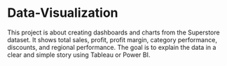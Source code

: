 # Data-Visualization
This project is about creating dashboards and charts from the Superstore dataset. It shows total sales, profit, profit margin, category performance, discounts, and regional performance. The goal is to explain the data in a clear and simple story using Tableau or Power BI.
